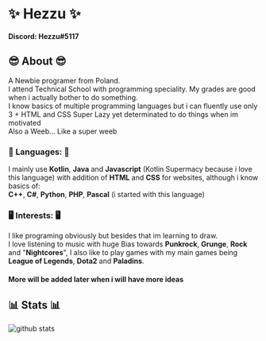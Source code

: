 # ✨ Hezzu ✨
**Discord: Hezzu#5117**
## 😎 About 😎
A Newbie programer from Poland.  
I attend Technical School with programming speciality.
My grades are good when i actually bother to do something.  
I know basics of multiple programming languages but i can fluently use only 3 + HTML and CSS
Super Lazy yet determinated to do things when im motivated  
Also a Weeb... Like a super weeb  
### 💬 Languages: 💬  
I mainly use **Kotlin**, **Java** and **Javascript** (Kotlin Supermacy because i love this language) with addition of **HTML** and **CSS** for websites, although i know basics of:  
**C++**, **C#**, **Python**, **PHP**, **Pascal** (i started with this language)
### 🖥️ Interests: 🖥️
I like programing obviously but besides that im learning to draw.  
I love listening to music with huge Bias towards **Punkrock**, **Grunge**, **Rock** and "**Nightcores**", I also like to play games with my main games being **League of Legends**, **Dota2** and **Paladins**.  
#### More will be added later when i will have more ideas
## 📊 Stats 📊
![github stats](https://github-readme-stats.vercel.app/api?username=Hezzu&show_icons=true&count_private=true&theme=dracula)
